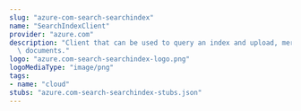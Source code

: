 ```yaml
---
slug: "azure-com-search-searchindex"
name: "SearchIndexClient"
provider: "azure.com"
description: "Client that can be used to query an index and upload, merge, or delete\
  \ documents."
logo: "azure.com-search-searchindex-logo.png"
logoMediaType: "image/png"
tags:
- name: "cloud"
stubs: "azure.com-search-searchindex-stubs.json"
---
```

